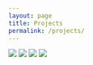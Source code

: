 ```yaml
---
layout: page
title: Projects
permalink: /projects/
---
```




<img class="project-img" src="http://placehold.it/250x250">
<img class="project-img" src="http://placehold.it/250x250">
<img class="project-img" src="http://placehold.it/250x250">
<img class="project-img" src="http://placehold.it/250x250">
